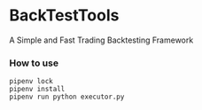 # BackTestTools

A Simple and Fast Trading Backtesting Framework

### How to use

```
pipenv lock
pipenv install 
pipenv run python executor.py
```